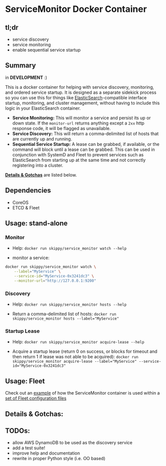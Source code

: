 ServiceMonitor Docker Container
=========


tl;dr
-----

* service discovery
* service monitoring
* enable sequential service startup


Summary
-------

in **DEVELOPMENT** :)

This is a docker container for helping with service discovery, monitoring, and ordered service startup.  It is designed as a separate sidekick process so you can use this for things like [ElasticSearch](https://github.com/skippy/docker-repo/tree/master/elasticsearch)-compatible interface startup, monitoring, and cluster management, without having to include this logic in your ElasticSearch container.

* **Service Monitoring:**  This will monitor a service and persist its up or down state.  If the `monitor-url` returns anything except a `2xx` http response code, it will be flagged as unavailable.  
* **Service Discovery:** This will return a comma-delimited list of hosts that are currently up and running.
* **Sequential Service Startup:** A lease can be grabbed, if available, or the command will block until a lease can be grabbed.  This can be used in conjunction with SystemD and Fleet to prevent services such as ElasticSearch from starting up at the same time and not correctly registering into a cluster.


**[Details & Gotchas](#details)** are listed below.


Dependencies
-------

* CoreOS
* ETCD & Fleet


Usage: stand-alone
-------------------------

### Monitor
* Help: `docker run skippy/service_monitor watch --help`

* monitor a service:

```bash
docker run skippy/service_monitor watch \
	--label="MyService" \
	--service-id="MyService-0x3241dc3" \
	--monitor-url="http://127.0.0.1:9200"
```

### Discovery
* Help: `docker run skippy/service_monitor hosts --help`

* Return a comma-delimited list of hosts: `docker run skippy/service_monitor hosts --label="MyService"`

### Startup Lease
* Help: `docker run skippy/service_monitor acquire-lease --help`

* Acquire a startup lease (return 0 on success, or blocks for timeout and then return 1 if lease was not able to be acquired):
`docker run skippy/service_monitor acquire-lease --label="MyService" --service-id="MyService-0x3241dc3"`


Usage: Fleet
-------------------------
Check out an [example](https://github.com/skippy/docker-repo/tree/master/elasticsearch) of how the ServiceMonitor container is used within a [set of Fleet configuration files](https://github.com/skippy/docker-repo/blob/master/elasticsearch/fleet/)


<a name="details"></a>
Details & Gotchas:
-------------------------


<a name="todos"></a>
TODOs:
-------------------------
* allow AWS DynamoDB to be used as the discovery service
* add a test suite!
* improve help and documentation
* rewrite in proper Python style (i.e. OO based)